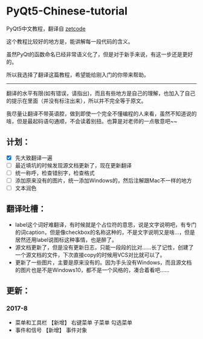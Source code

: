 # PyQt5-Chinese-tutorial
PyQt5中文教程，翻译自 [zetcode](http://zetcode.com/gui/pyqt5/)

这个教程比较好的地方是，能讲解每一段代码的含义。

虽然PyQt的函数命名已经非常语义化了，但是对于新手来说，有这一步还是更好的。

所以我选择了翻译这篇教程，希望能给刚入门的你带来帮助。

---

翻译的水平有限(如有错误，请指出)，而且有些地方是自己的理解，也加入了自己的提示在里面（并没有标注出来），所以并不完全等于原文。

我尽量让翻译不带英语腔，做到即使一个完全不懂编程的人来看，虽然不知道说的啥，但是最起码语句通顺，不会读着别扭。也算是对老师的一点敬意吧~~

## 计划：

- [x] 先大致翻译一遍
- [ ] 最近填坑的时候发现源文档更新了，现在更新翻译
- [ ] 统一称呼，检查错别字，检查格式
- [ ] 添加原来没有的图片，统一添加Windows的，然后注解跟Mac不一样的地方
- [ ] 文本润色

## 翻译吐槽：

- label这个词好难翻译，有时候就是个占位符的意思，说是文字说明吧，有专门的词caption，但是像checkbox的名称这种的，不是文字说明又是啥...，但是居然还用label说图标这种事情，也是醉了。
- 源文档更新了，但是没有更新日志，只能一段段的比对……长了记性，创建了一个源文档的文件，下次直接copy的时候用VCS对比就可以了。
- 更新了一些图片，主要是原来没有的。因为手头没有Windows，而且源文档的图片也是不是Windows10，都不是一个风格的，凑合着看吧……

## 更新：

### 2017-8

- 菜单和工具栏 【新增】 右键菜单 子菜单 勾选菜单
- 事件和信号 【新增】 事件对象



